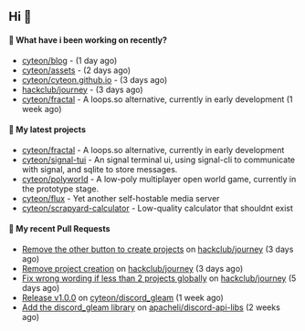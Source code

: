 ## Hi 👋

#### 👀 What have i been working on recently?

- [cyteon/blog](https://github.com/cyteon/blog) -  (1 day ago)
- [cyteon/assets](https://github.com/cyteon/assets) -  (2 days ago)
- [cyteon/cyteon.github.io](https://github.com/cyteon/cyteon.github.io) -  (3 days ago)
- [hackclub/journey](https://github.com/hackclub/journey) -  (3 days ago)
- [cyteon/fractal](https://github.com/cyteon/fractal) - A loops.so alternative, currently in early development (1 week ago)

#### 🌱 My latest projects

- [cyteon/fractal](https://github.com/cyteon/fractal) - A loops.so alternative, currently in early development
- [cyteon/signal-tui](https://github.com/cyteon/signal-tui) - An signal terminal ui, using signal-cli to communicate with signal, and sqlite to store messages.
- [cyteon/polyworld](https://github.com/cyteon/polyworld) - A low-poly multiplayer open world game, currently in the prototype stage. 
- [cyteon/flux](https://github.com/cyteon/flux) - Yet another self-hostable media server
- [cyteon/scrapyard-calculator](https://github.com/cyteon/scrapyard-calculator) - Low-quality calculator that shouldnt exist

#### 🔨 My recent Pull Requests

- [Remove the other button to create projects](https://github.com/hackclub/journey/pull/81) on [hackclub/journey](https://github.com/hackclub/journey) (3 days ago)
- [Remove project creation](https://github.com/hackclub/journey/pull/80) on [hackclub/journey](https://github.com/hackclub/journey) (3 days ago)
- [Fix wrong wording if less than 2 projects globally](https://github.com/hackclub/journey/pull/78) on [hackclub/journey](https://github.com/hackclub/journey) (5 days ago)
- [Release v1.0.0](https://github.com/cyteon/discord_gleam/pull/11) on [cyteon/discord_gleam](https://github.com/cyteon/discord_gleam) (1 week ago)
- [Add the discord_gleam library](https://github.com/apacheli/discord-api-libs/pull/74) on [apacheli/discord-api-libs](https://github.com/apacheli/discord-api-libs) (2 weeks ago)
